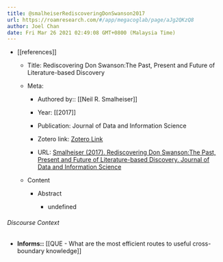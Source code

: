 ```yaml
---
title: @smalheiserRediscoveringDonSwanson2017
url: https://roamresearch.com/#/app/megacoglab/page/aJg2QKzQ8
author: Joel Chan
date: Fri Mar 26 2021 02:49:08 GMT+0800 (Malaysia Time)
---
```


- [[references]]

    - Title: Rediscovering Don Swanson:The Past, Present and Future of Literature-based Discovery

    - Meta:

        - Authored by:: [[Neil R. Smalheiser]]

        - Year: [[2017]]

        - Publication: Journal of Data and Information Science

        - Zotero link: [Zotero Link](zotero://select/items/7_5NHUKMMI)

        - URL: [Smalheiser (2017). Rediscovering Don Swanson:The Past, Present and Future of Literature-based Discovery. Journal of Data and Information Science](https://content.sciendo.com/view/journals/jdis/2/4/article-p43.xml)

    - Content

        - Abstract

            - undefined

###### Discourse Context

- **Informs::** [[QUE - What are the most efficient routes to useful cross-boundary knowledge]]
